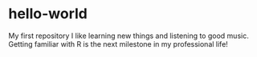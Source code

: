 # hello-world
My first repository
I like learning new things and listening to good music. Getting familiar with R is the next milestone in my professional life!
